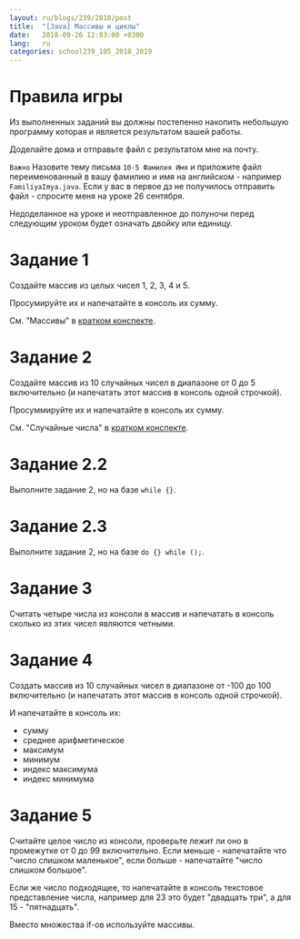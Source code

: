 ```yaml
---
layout: ru/blogs/239/2018/post
title:  "[Java] Массивы и циклы"
date:   2018-09-26 12:03:00 +0300
lang:   ru
categories: school239_105_2018_2019
---
```


**Правила игры**
==============
 
Из выполненных заданий вы должны постепенно накопить небольшую программу которая и является результатом вашей работы.

Доделайте дома и отправьте файл с результатом мне на почту.

```Важно``` Назовите тему письма ```10-5 Фамилия Имя``` и приложите файл переименованный в вашу фамилию и имя на английском - например ```FamiliyaImya.java```. Если у вас в первое дз не получилось отправить файл - спросите меня на уроке 26 сентября.

Недоделанное на уроке и неотправленное до полуночи перед следующим уроком будет означать двойку или единицу. 

Задание 1
=========

Создайте массив из целых чисел 1, 2, 3, 4 и 5.
 
Просумируйте их и напечатайте в консоль их сумму.

См. "Массивы" в [кратком конспекте](/blogs/239/2018/school239_105_2018_2019/2018/08/30/java-cheatsheet.html).

Задание 2
=========

Создайте массив из 10 случайных чисел в диапазоне от 0 до 5 включительно (и напечатать этот массив в консоль одной строчкой).

Просуммируйте их и напечатайте в консоль их сумму.

См. "Случайные числа" в [кратком конспекте](/blogs/239/2018/school239_105_2018_2019/2018/08/30/java-cheatsheet.html).

Задание 2.2
=========

Выполните задание 2, но на базе ```while {}```.

Задание 2.3
=========

Выполните задание 2, но на базе ```do {} while ();```.

Задание 3
=========

Считать четыре числа из консоли в массив и напечатать в консоль сколько из этих чисел являются четными.

Задание 4
=========

Создать массив из 10 случайных чисел в диапазоне от -100 до 100 включительно  (и напечатать этот массив в консоль одной строчкой).
 
И напечатайте в консоль их:

 - сумму
 - среднее арифметическое
 - максимум
 - минимум
 - индекс максимума
 - индекс минимума
 
Задание 5
=========

Считайте целое число из консоли, проверьте лежит ли оно в промежутке от 0 до 99 включительно. Если меньше - напечатайте что "число слишком маленькое", если больше - напечатайте "число слишком большое".

Если же число подходящее, то напечатайте в консоль текстовое представление числа, например для 23 это будет "двадцать три", а для 15 - "пятнадцать".

Вместо множества if-ов используйте массивы.
